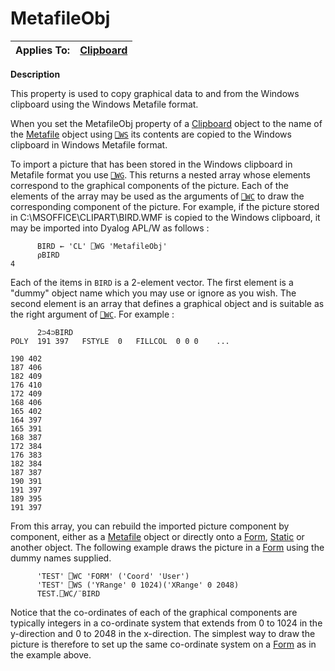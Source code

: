 




<h1 class="heading"><span class="name">MetafileObj</span></h1>

| Applies To: | [Clipboard](../a-z/clipboard.md) |
| --- | ---  |


**Description**


This property is used to copy graphical data to and from the Windows clipboard using the Windows Metafile format.



When you set the MetafileObj property of a [Clipboard](../a-z/clipboard.md) object to the name of the [Metafile](../a-z/metafile.md) object using [`⎕WS`](../../Language/System%20Functions/ws.htm) its contents are copied to the Windows clipboard in Windows Metafile format.


To import a picture that has been stored in the Windows clipboard in Metafile format you use [`⎕WG`](../../Language/System%20Functions/wg.htm). This returns a nested array whose elements correspond to the graphical components of the picture. Each of the elements of the array may be used as the arguments of [`⎕WC`](../../Language/System%20Functions/wc.htm) to draw the corresponding component of the picture. For example, if the picture stored in C:\MSOFFICE\CLIPART\BIRD.WMF is copied to the Windows clipboard, it may be imported into Dyalog APL/W as follows :
```apl
      BIRD ← 'CL' ⎕WG 'MetafileObj'
      ⍴BIRD
4
```


Each of the items in `BIRD` is a 2-element vector. The first element is a "dummy" object name which you may use or ignore as you wish. The second element is an array that defines a graphical object and is suitable as the right argument of [`⎕WC`](../../Language/System%20Functions/wc.htm). For example :
```apl
      2⊃4⊃BIRD
POLY  191 397   FSTYLE  0   FILLCOL  0 0 0    ...

190 402
187 406
182 409
176 410
172 409
168 406
165 402
164 397
165 391
168 387
172 384
176 383
182 384
187 387
190 391
191 397
189 395
191 397
```


From this array, you can rebuild the imported picture component by component, either as a [Metafile](../a-z/metafile.md) object or directly onto a [Form](../a-z/form.md), [Static](../a-z/static.md) or another object. The following example draws the picture in a [Form](../a-z/form.md) using the dummy names supplied.
```apl
      'TEST' ⎕WC 'FORM' ('Coord' 'User')
      'TEST' ⎕WS ('YRange' 0 1024)('XRange' 0 2048)
      TEST.⎕WC/¨BIRD
```


Notice that the co-ordinates of each of the graphical components are typically integers in a co-ordinate system that extends from 0 to 1024 in the y-direction and 0 to 2048 in the x-direction. The simplest way to draw the picture is therefore to set up the same co-ordinate system on a [Form](../a-z/form.md) as in the example above.


